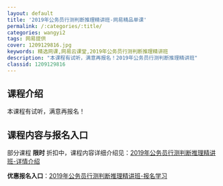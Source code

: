 ```yaml
---
layout: default
title: '2019年公务员行测判断推理精讲班-网易精品单课'
permalink: /:categories/:title/
categories: wangyi2
tags: 网易提供
cover: 1209129816.jpg
keywords: 精选网课,网易云课堂,2019年公务员行测判断推理精讲班
description: "本课程有试听，满意再报名！2019年公务员行测判断推理精讲班"
classid: 1209129816
---
```


## 课程介绍

本课程有试听，满意再报名！

## 课程内容与报名入口

部分课程 **限时** 折扣中，课程内容详细介绍见：[2019年公务员行测判断推理精讲班-详情介绍](https://study.163.com/course/introduction/1209129816.htm?share=1&shareId=1025206652&utm_campaign=share&utm_medium=iphoneShare&utm_source=&utm_u=1025206652)

**优惠报名入口**：[2019年公务员行测判断推理精讲班-报名学习](https://study.163.com/course/introduction/1209129816.htm?share=1&shareId=1025206652&utm_campaign=share&utm_medium=iphoneShare&utm_source=&utm_u=1025206652)


